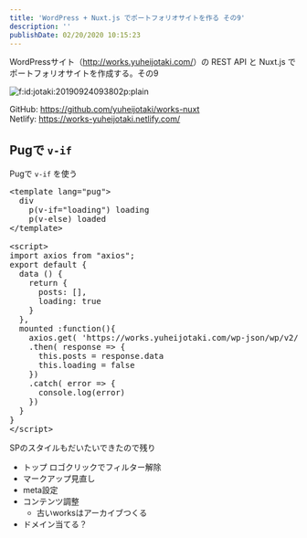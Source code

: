 ```yaml
---
title: 'WordPress + Nuxt.js でポートフォリオサイトを作る その9'
description: ''
publishDate: 02/20/2020 10:15:23
---
```


<p>WordPressサイト（<a href="http://works.yuheijotaki.com/">http://works.yuheijotaki.com/</a>）の REST API と Nuxt.js でポートフォリオサイトを作成する。その9</p>

<p><span itemscope itemtype="http://schema.org/Photograph"><img src="/images/hatena/20190924093802.png" alt="f:id:jotaki:20190924093802p:plain" title="f:id:jotaki:20190924093802p:plain" class="hatena-fotolife" itemprop="image"></span></p>

<p>GitHub: <a href="https://github.com/yuheijotaki/works-nuxt">https://github.com/yuheijotaki/works-nuxt</a><br />
Netlify: <a href="https://works-yuheijotaki.netlify.com/">https://works-yuheijotaki.netlify.com/</a></p>

<h2>Pugで <code>v-if</code></h2>

<p>Pugで <code>v-if</code> を使う</p>

<pre class="code lang-javascript" data-lang="javascript" data-unlink>&lt;template lang=<span class="synConstant">&quot;pug&quot;</span>&gt;
  div
    p(v-<span class="synStatement">if</span>=<span class="synConstant">&quot;loading&quot;</span>) loading
    p(v-<span class="synStatement">else</span>) loaded
&lt;/template&gt;

&lt;script&gt;
<span class="synStatement">import</span> axios from <span class="synConstant">&quot;axios&quot;</span>;
<span class="synStatement">export</span> <span class="synStatement">default</span> <span class="synIdentifier">{</span>
  data () <span class="synIdentifier">{</span>
    <span class="synStatement">return</span> <span class="synIdentifier">{</span>
      posts: <span class="synIdentifier">[]</span>,
      loading: <span class="synConstant">true</span>
    <span class="synIdentifier">}</span>
  <span class="synIdentifier">}</span>,
  mounted :<span class="synIdentifier">function</span>()<span class="synIdentifier">{</span>
    axios.get( <span class="synConstant">'https://works.yuheijotaki.com/wp-json/wp/v2/posts?per_page=100'</span> )
    .then( response =&gt; <span class="synIdentifier">{</span>
      <span class="synIdentifier">this</span>.posts = response.data
      <span class="synIdentifier">this</span>.loading = <span class="synConstant">false</span>
    <span class="synIdentifier">}</span>)
    .<span class="synStatement">catch</span>( error =&gt; <span class="synIdentifier">{</span>
      console.log(error)
    <span class="synIdentifier">}</span>)
  <span class="synIdentifier">}</span>
<span class="synIdentifier">}</span>
&lt;/script&gt;
</pre>

<p>SPのスタイルもだいたいできたので残り</p>

<ul>
<li>トップ ロゴクリックでフィルター解除</li>
<li>マークアップ見直し</li>
<li>meta設定</li>
<li>コンテンツ調整

<ul>
<li>古いworksはアーカイブつくる</li>
</ul>
</li>
<li>ドメイン当てる？</li>
</ul>
